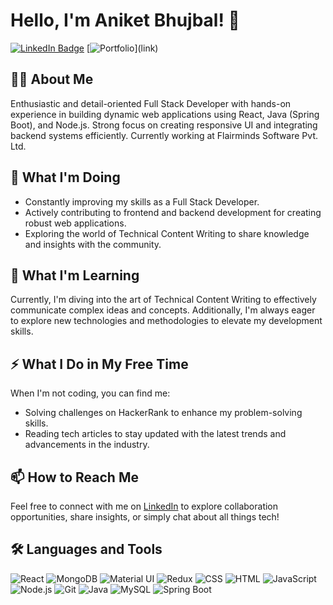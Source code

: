 # Hello, I'm Aniket Bhujbal! 👋

[![LinkedIn Badge](https://img.shields.io/badge/LinkedIn-Connect-blue)](https://www.linkedin.com/in/aniket-bhujbal-179375227/) [![Portfolio]([[https://img.shields.io/badge/Portfolio-Explore-brightgreen]](https://aniketbhujbal.netlify.app/)(https://aniketbhujbal.netlify.app/))](link)

## 👨‍💻 About Me
Enthusiastic and detail-oriented Full Stack Developer with hands-on experience in building dynamic web applications using React, Java (Spring Boot), and Node.js. Strong focus on creating responsive UI and integrating backend systems efficiently. Currently working at Flairminds Software Pvt. Ltd.

## 🚀 What I'm Doing
- Constantly improving my skills as a Full Stack Developer.
- Actively contributing to frontend and backend development for creating robust web applications.
- Exploring the world of Technical Content Writing to share knowledge and insights with the community.

## 🌱 What I'm Learning
Currently, I'm diving into the art of Technical Content Writing to effectively communicate complex ideas and concepts. Additionally, I'm always eager to explore new technologies and methodologies to elevate my development skills.

## ⚡ What I Do in My Free Time
When I'm not coding, you can find me:
- Solving challenges on HackerRank to enhance my problem-solving skills.
- Reading tech articles to stay updated with the latest trends and advancements in the industry.

## 📫 How to Reach Me
Feel free to connect with me on [LinkedIn](https://www.linkedin.com/in/aniket-bhujbal-179375227/) to explore collaboration opportunities, share insights, or simply chat about all things tech!

## 🛠️ Languages and Tools
![React](https://img.icons8.com/color/48/000000/react-native.png) ![MongoDB](https://img.icons8.com/color/48/000000/mongodb.png) ![Material UI](https://img.icons8.com/color/48/000000/material-ui.png) ![Redux](https://img.icons8.com/color/48/000000/redux.png) ![CSS](https://img.icons8.com/color/48/000000/css3.png) ![HTML](https://img.icons8.com/color/48/000000/html-5.png) ![JavaScript](https://img.icons8.com/color/48/000000/javascript.png) ![Node.js](https://img.icons8.com/color/48/000000/nodejs.png) ![Git](https://img.icons8.com/color/48/000000/git.png) ![Java](https://img.icons8.com/color/48/000000/java-coffee-cup-logo.png) ![MySQL](https://img.icons8.com/color/48/000000/mysql.png) ![Spring Boot](https://img.icons8.com/color/48/000000/spring-logo.png)
